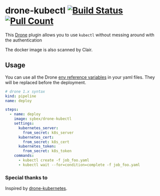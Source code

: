 # drone-kubectl [![Build Status](https://drone.julina.ch/api/badges/sybnex/drone-kubectl/status.svg)](https://drone.julina.ch/sybnex/drone-kubectl) [![Pull Count](https://badgen.net/docker/pulls/sybex/drone-kubectl)](https://hub.docker.com/r/sybex/drone-kubectl) 

This [Drone](https://drone.io/) plugin allows you to use `kubectl` without messing around with the authentication

The docker image is also scanned by Clair.

## Usage

You can use all the Drone [env reference variables](https://docs.drone.io/reference/environ/) in your yaml files.
They will be replaced before the deployment.

```yaml
# drone 1.x syntax
kind: pipeline
name: deploy

steps:
  - name: deploy
    image: sybex/drone-kubectl
    settings:
      kubernetes_server:
        from_secret: k8s_server
      kubernetes_cert:
        from_secret: k8s_cert
      kubernetes_token:
        from_secret: k8s_token
    commands:
      - kubectl create -f job_foo.yaml
      - kubectl wait --for=condition=complete -f job_foo.yaml

```

### Special thanks to

Inspired by [drone-kubernetes](https://github.com/honestbee/drone-kubernetes).
